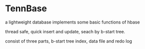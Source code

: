 # TennBase
a lightweight database implements some basic functions  of hbase

thread safe, quick insert and update, seach by b-start tree. 

consist of three parts, b-start tree index, data file and redo log 
